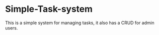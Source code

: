 # Simple-Task-system
This is a simple system for managing tasks, it also has a CRUD for admin users.
